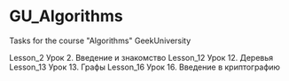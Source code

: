 # GU_Algorithms
Tasks for the course "Algorithms" GeekUniversity

Lesson_2 Урок 2. Введение и знакомство
Lesson_12 Урок 12. Деревья
Lesson_13 Урок 13. Графы
Lesson_16 Урок 16. Введение в криптографию
